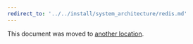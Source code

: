 ```yaml
---
redirect_to: '../../install/system_architecture/redis.md'
---
```


This document was moved to [another location](../../install/system_architecture/redis.md).
